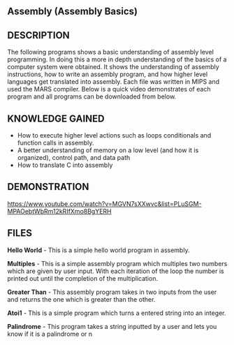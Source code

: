 Assembly (Assembly Basics)
--------------------------

DESCRIPTION
--------------------------
The following programs shows a basic understanding of assembly level programming.  In doing this a more in depth understanding of the basics of a computer system were obtained.  It shows the understanding of assembly instructions, how to write an assembly program, and how higher level languages get translated into assembly.  Each file was written in MIPS and used the MARS compiler. Below is a quick video demonstrates of each program and all programs can be downloaded from below.

KNOWLEDGE GAINED
--------------------------
* How to execute higher level actions such as loops conditionals and function calls in assembly.
* A better understanding of memory on a low level (and how it is organized), control path, and data path
* How to translate C into assembly

DEMONSTRATION
---------------------------
https://www.youtube.com/watch?v=MGVN7sXXwvc&list=PLuSGM-MPAOebtWbRm12kRIfXmo8BgYERH

FILES
---------------------------
**Hello World** - This is a simple hello world program in assembly. 	

**Multiples** - This is a simple assembly program which multiples two numbers which are given by user input.  With each iteration of the loop the number is printed out until the completion of the multiplication. 

**Greater Than** - This assembly program takes in two inputs from the user and returns the one which is greater than the other.

**Atoi1** - This is a simple program which turns a entered string into an integer.

**Palindrome** - This program takes a string inputted by a user and lets you know if it is a palindrome or n


